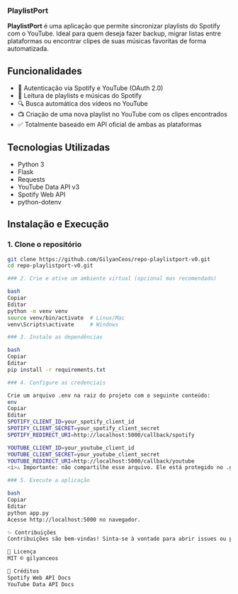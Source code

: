 ### PlaylistPort

**PlaylistPort** é uma aplicação que permite sincronizar playlists do Spotify com o YouTube. Ideal para quem deseja fazer backup, migrar listas entre plataformas ou encontrar clipes de suas músicas favoritas de forma automatizada.

## Funcionalidades

- 🔐 Autenticação via Spotify e YouTube (OAuth 2.0)
- 📂 Leitura de playlists e músicas do Spotify
- 🔍 Busca automática dos vídeos no YouTube
- 📺 Criação de uma nova playlist no YouTube com os clipes encontrados
- ✅ Totalmente baseado em API oficial de ambas as plataformas

## Tecnologias Utilizadas

- Python 3
- Flask
- Requests
- YouTube Data API v3
- Spotify Web API
- python-dotenv

## Instalação e Execução

### 1. Clone o repositório

```bash
git clone https://github.com/GilyanCeos/repo-playlistport-v0.git
cd repo-playlistport-v0.git

### 2. Crie e ative um ambiente virtual (opcional mas recomendado)

bash
Copiar
Editar
python -m venv venv
source venv/bin/activate  # Linux/Mac
venv\Scripts\activate     # Windows

### 3. Instale as dependências

bash
Copiar
Editar
pip install -r requirements.txt

### 4. Configure as credenciais

Crie um arquivo .env na raiz do projeto com o seguinte conteúdo:
env
Copiar
Editar
SPOTIFY_CLIENT_ID=your_spotify_client_id
SPOTIFY_CLIENT_SECRET=your_spotify_client_secret
SPOTIFY_REDIRECT_URI=http://localhost:5000/callback/spotify

YOUTUBE_CLIENT_ID=your_youtube_client_id
YOUTUBE_CLIENT_SECRET=your_youtube_client_secret
YOUTUBE_REDIRECT_URI=http://localhost:5000/callback/youtube
<i>⚠️ Importante: não compartilhe esse arquivo. Ele está protegido no .gitignore. </i>

### 5. Execute a aplicação

bash
Copiar
Editar
python app.py
Acesse http://localhost:5000 no navegador.

✨ Contribuições
Contribuições são bem-vindas! Sinta-se à vontade para abrir issues ou pull requests.

📄 Licença
MIT © gilyanceos

🔗 Créditos
Spotify Web API Docs
YouTube Data API Docs